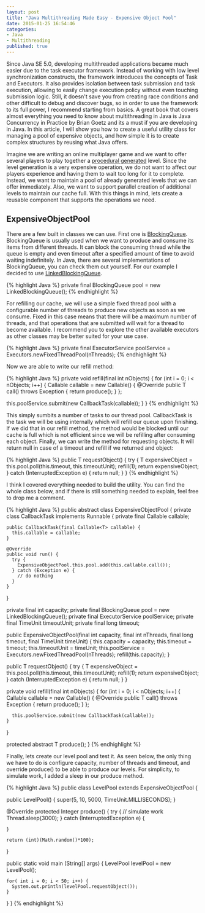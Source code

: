 ```yaml
---
layout: post
title: "Java Multithreading Made Easy - Expensive Object Pool"
date: 2015-01-25 16:54:46
categories:
- Java
- Multithreading
published: true
---
```


Since Java SE 5.0, developing multithreaded applications became much easier due to the task executor framework. 
Instead of working with low level synchronization constructs, the framework introduces the concepts of Task and Executors.
It also provides isolation between task submission and task execution, allowing to easily change execution policy without even touching submission logic.
Still, it doesn't save you from creating race conditions and other difficult to debug and discover bugs, so in order to use the framework to its full power, 
I recommend starting from basics. A great book that covers almost everything you need to know about multithreading in Java is Java Concurrency in Practice by Brian Goetz and its a must if you are developing in Java.
In this article, I will show you how to create a useful utility class for managing a pool of expensive objects, and how simple it is to create complex structures by reusing what Java offers.
<!--more--> 

Imagine we are writing an online multiplayer game and we want to offer several players to play together a <a href="http://en.wikipedia.org/wiki/Procedural_generation">procedural generated</a> level. 
Since the level generation is a very expensive operation, we do not want to affect our players experience and having them to wait too long for it to complete.
Instead, we want to maintain a pool of already generated levels that we can offer immediately. 
Also, we want to support parallel creation of additional levels to maintain our cache full.
With this things in mind, lets create a reusable component that supports the operations we need.

## ExpensiveObjectPool

There are a few built in classes we can use. First one is <a href="http://docs.oracle.com/javase/7/docs/api/java/util/concurrent/BlockingQueue.html">BlockingQueue</a>.
BlockingQueue is usually used when we want to produce and consume its items from different threads. 
It can block the consuming thread while the queue is empty and even timeout after a specified amount of time to avoid waiting indefinitely.
In Java, there are several implementations of BlockingQueue, you can check them out yourself. 
For our example I decided to use <a href="http://docs.oracle.com/javase/7/docs/api/java/util/concurrent/LinkedBlockingQueue.html">LinkedBlockingQueue</a>.

{% highlight Java %}
private final BlockingQueue<T> pool = new LinkedBlockingQueue<T>();
{% endhighlight %}

For refilling our cache, we will use a simple fixed thread pool with a configurable number of threads to produce new objects as soon as we consume.
Fixed in this case means that there will be a maximum number of threads, and that operations that are submitted will wait for a thread to become available. 
I recommend you to explore the other available executors as other classes may be better suited for your use case.

{% highlight Java %}
private final ExecutorService poolService = Executors.newFixedThreadPool(nThreads);
{% endhighlight %}

Now we are able to write our refill method:

{% highlight Java %}
private void refill(final int nObjects) {
  for (int i = 0; i < nObjects; i++) {
  Callable<T> callable = new Callable<T>() {
    @Override
	public T call() throws Exception {
	  return produce();
	}
  };
  
  this.poolService.submit(new CallbackTask(callable));
  }
}
{% endhighlight %}

This simply sumbits a number of tasks to our thread pool. CallbackTask is the task we will be using internally which will refill our queue upon finishing. 
If we did that in our refill method, the method would be blocked until our cache is full which is not efficient since we will be refilling after consuming each object.
Finally, we can write the method for requesting objects. It will return null in case of a timeout and refill if we returned and object:

{% highlight Java %}
public T requestObject() {
  try {
    T expensiveObject = this.pool.poll(this.timeout, this.timeoutUnit);
    refill(1);
      return expensiveObject;
  } catch (InterruptedException e) {
    return null;
  } 
}
{% endhighlight %}	

I think I covered everything needed to build the utility. You can find the whole class below, and if there is still something needed to explain, feel free to drop me a comment.

{% highlight Java %}
public abstract class ExpensiveObjectPool<T> {
  private class CallbackTask implements Runnable {
  	private final Callable<T> callable;
  
  	public CallbackTask(final Callable<T> callable) {
      this.callable = callable;
    }
  
    @Override
    public void run() {
      try {
  	    ExpensiveObjectPool.this.pool.add(this.callable.call());
  	  } catch (Exception e) {
        // do nothing
  	  }
    } 
  }

  private final int capacity;
  private final BlockingQueue<T> pool = new LinkedBlockingQueue<T>();
  private final ExecutorService poolService;
  private final TimeUnit timeoutUnit;
  private final long timeout;
  
  public ExpensiveObjectPool(final int capacity, final int nThreads, final long timeout, final TimeUnit timeUnit) {
  	this.capacity = capacity;
  	this.timeout = timeout;
  	this.timeoutUnit = timeUnit;
  	this.poolService = Executors.newFixedThreadPool(nThreads);
  	refill(this.capacity);
  }

  public T requestObject() {
    try {
  	  T expensiveObject = this.pool.poll(this.timeout, this.timeoutUnit);
  	  refill(1);
  	  return expensiveObject;
  	} catch (InterruptedException e) {
  	  return null;
  	} 
  }
  
  private void refill(final int nObjects) {
  	for (int i = 0; i < nObjects; i++) {
  	  Callable<T> callable = new Callable<T>() {
  	    @Override
  		public T call() throws Exception {
  		  return produce();
  		}
      };
  	
	  this.poolService.submit(new CallbackTask(callable));
    }
  }
  
  protected abstract T produce();
}
{% endhighlight %}	

Finally, lets create our level pool and test it.
As seen below, the only thing we have to do is configure capacity, number of threads and timeout, and override produce() to be able to produce our levels.
For simplicity, to simulate work, I added a sleep in our produce method.

{% highlight Java %}
public class LevelPool extends ExpensiveObjectPool<Integer> {

  public LevelPool() {
    super(5, 10, 5000, TimeUnit.MILLISECONDS);
  }

  @Override
  protected Integer produce() {
  	try {
	  // simulate work
  	  Thread.sleep(3000);
  	} catch (InterruptedException e) {

  	}
  	
  	return (int)(Math.random()*100);
  }
	
  public static void main (String[] args) {
  	LevelPool levelPool = new LevelPool();
  	
  	for( int i = 0; i < 50; i++) {
  	  System.out.println(levelPool.requestObject());
  	}
  }
}
{% endhighlight %}	


